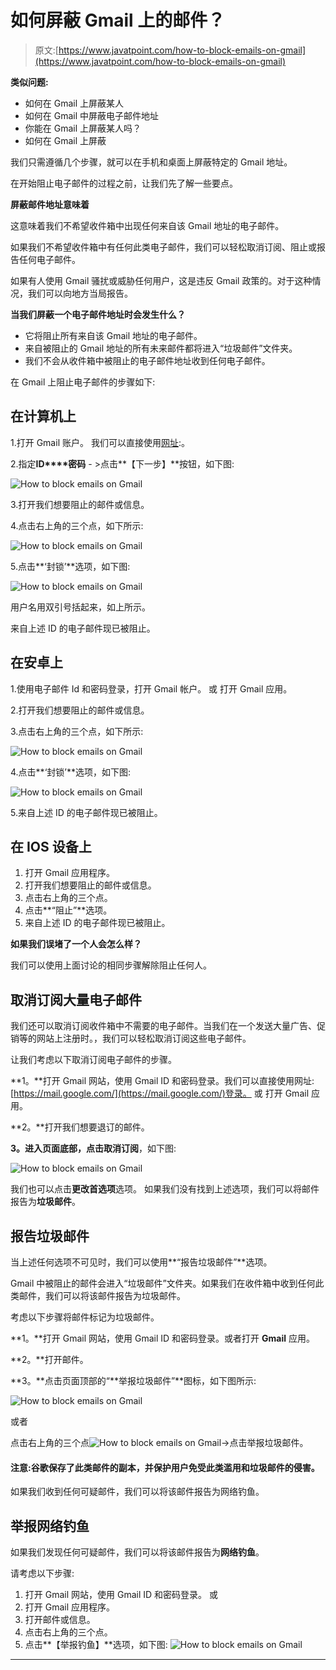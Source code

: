 # 如何屏蔽 Gmail 上的邮件？

> 原文:[https://www.javatpoint.com/how-to-block-emails-on-gmail](https://www.javatpoint.com/how-to-block-emails-on-gmail)

**类似问题:**

*   如何在 Gmail 上屏蔽某人
*   如何在 Gmail 中屏蔽电子邮件地址
*   你能在 Gmail 上屏蔽某人吗？
*   如何在 Gmail 上屏蔽

我们只需遵循几个步骤，就可以在手机和桌面上屏蔽特定的 Gmail 地址。

在开始阻止电子邮件的过程之前，让我们先了解一些要点。

**屏蔽邮件地址意味着**

这意味着我们不希望收件箱中出现任何来自该 Gmail 地址的电子邮件。

如果我们不希望收件箱中有任何此类电子邮件，我们可以轻松取消订阅、阻止或报告任何电子邮件。

如果有人使用 Gmail 骚扰或威胁任何用户，这是违反 Gmail 政策的。对于这种情况，我们可以向地方当局报告。

**当我们屏蔽一个电子邮件地址时会发生什么？**

*   它将阻止所有来自该 Gmail 地址的电子邮件。
*   来自被阻止的 Gmail 地址的所有未来邮件都将进入“垃圾邮件”文件夹。
*   我们不会从收件箱中被阻止的电子邮件地址收到任何电子邮件。

在 Gmail 上阻止电子邮件的步骤如下:

## 在计算机上

1.打开 Gmail 账户。
我们可以直接使用[网址](https://www.javatpoint.com/url-full-form):。

2.指定**ID****密码** - >点击**【下一步】**按钮，如下图:

![How to block emails on Gmail](../Images/98c9b4bf5c5420e06f0a27892063ce90.png)

3.打开我们想要阻止的邮件或信息。

4.点击右上角的三个点，如下所示:

![How to block emails on Gmail](../Images/bec20aa1c0da75de5e63d6fd2218e543.png)

5.点击**‘封锁’**选项，如下图:

![How to block emails on Gmail](../Images/5900305a87a49af19161140f9a1e367a.png)

用户名用双引号括起来，如上所示。

来自上述 ID 的电子邮件现已被阻止。

## 在安卓上

1.使用电子邮件 Id 和密码登录，打开 Gmail 帐户。
或
打开 Gmail 应用。

2.打开我们想要阻止的邮件或信息。

3.点击右上角的三个点，如下所示:

![How to block emails on Gmail](../Images/9339441cbd1a33462d625172abb863f3.png)

4.点击**‘封锁’**选项，如下图:

![How to block emails on Gmail](../Images/1c31243b4a99cce04432e8f9039a0acd.png)

5.来自上述 ID 的电子邮件现已被阻止。

## 在 IOS 设备上

1.  打开 Gmail 应用程序。
2.  打开我们想要阻止的邮件或信息。
3.  点击右上角的三个点。
4.  点击**“阻止”**选项。
5.  来自上述 ID 的电子邮件现已被阻止。

**如果我们误堵了一个人会怎么样？**

我们可以使用上面讨论的相同步骤解除阻止任何人。

## 取消订阅大量电子邮件

我们还可以取消订阅收件箱中不需要的电子邮件。当我们在一个发送大量广告、促销等的网站上注册时。，我们可以轻松取消订阅这些电子邮件。

让我们考虑以下取消订阅电子邮件的步骤。

**1。**打开 Gmail 网站，使用 Gmail ID 和密码登录。我们可以直接使用网址:[https://mail.google.com/](https://mail.google.com/)登录。
或
打开 Gmail 应用。

**2。**打开我们想要退订的邮件。

**3。**进入页面底部，点击**取消订阅**，如下图:

![How to block emails on Gmail](../Images/101af8a3cbceb5234c6501dfa8ba0aad.png)

我们也可以点击**更改首选项**选项。
如果我们没有找到上述选项，我们可以将邮件报告为**垃圾邮件**。

## 报告垃圾邮件

当上述任何选项不可见时，我们可以使用**“报告垃圾邮件”**选项。

Gmail 中被阻止的邮件会进入“垃圾邮件”文件夹。如果我们在收件箱中收到任何此类邮件，我们可以将该邮件报告为垃圾邮件。

考虑以下步骤将邮件标记为垃圾邮件。

**1。**打开 Gmail 网站，使用 Gmail ID 和密码登录。或者打开 **Gmail** 应用。

**2。**打开邮件。

**3。**点击页面顶部的“**举报垃圾邮件”**图标，如下图所示:

![How to block emails on Gmail](../Images/299e1aff38d007736097d783575450a9.png)

或者

点击右上角的三个点![How to block emails on Gmail](../Images/082068f94f1920a924b866befc013011.png)->点击举报垃圾邮件。

#### 注意:谷歌保存了此类邮件的副本，并保护用户免受此类滥用和垃圾邮件的侵害。

如果我们收到任何可疑邮件，我们可以将该邮件报告为网络钓鱼。

## 举报网络钓鱼

如果我们发现任何可疑邮件，我们可以将该邮件报告为**网络钓鱼**。

请考虑以下步骤:

1.  打开 Gmail 网站，使用 Gmail ID 和密码登录。
    或
2.  打开 Gmail 应用程序。
3.  打开邮件或信息。
4.  点击右上角的三个点。
5.  点击**【举报钓鱼】**选项，如下图:
    ![How to block emails on Gmail](../Images/b85b3973a035d569dc26a118275bd6a2.png)

* * *